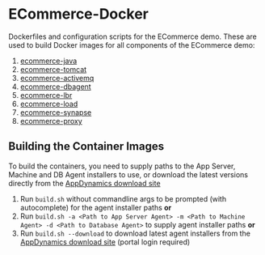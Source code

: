 ECommerce-Docker
================
Dockerfiles and configuration scripts for the ECommerce demo. 
These are used to build Docker images for all components of the ECommerce demo:

1. [ecommerce-java](https://github.com/Appdynamics/ECommerce-Docker/tree/master/ECommerce-Java)
2. [ecommerce-tomcat](https://github.com/Appdynamics/ECommerce-Docker/tree/master/ECommerce-Tomcat)
3. [ecommerce-activemq](https://github.com/Appdynamics/ECommerce-Docker/tree/master/ECommerce-ActiveMQ)
4. [ecommerce-dbagent](https://github.com/Appdynamics/ECommerce-Docker/tree/master/ECommerce-DBAgent)
5. [ecommerce-lbr](https://github.com/Appdynamics/ECommerce-Docker/tree/master/ECommerce-LBR)
6. [ecommerce-load](https://github.com/Appdynamics/ECommerce-Docker/tree/master/ECommerce-Load)
7. [ecommerce-synapse](https://github.com/Appdynamics/ECommerce-Docker/tree/master/ECommerce-Synapse)
8. [ecommerce-proxy](https://github.com/Appdynamics/ECommerce-Docker/tree/master/ECommerce-Proxy)

Building the Container Images
-----------------------------
To build the containers, you need to supply paths to the App Server, Machine and DB Agent installers to use,
or download the latest versions directly from the [AppDynamics download site](https://download.appdynamics.com)

1. Run `build.sh` without commandline args to be prompted (with autocomplete) for the agent installer paths __or__
2. Run `build.sh -a <Path to App Server Agent> -m <Path to Machine Agent> -d <Path to Database Agent>` to supply agent installer paths __or__
3. Run `build.sh --download` to download latest agent installers from the [AppDynamics download site](https://download.appdynamics.com) (portal login required)

